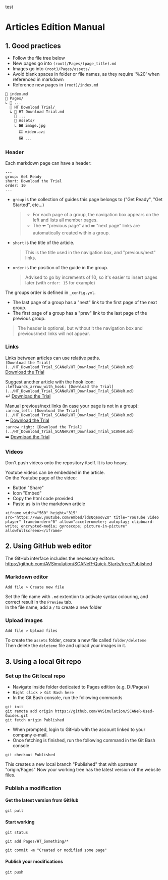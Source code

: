 
test
# Articles Edition Manual

## 1. Good practices

* Follow the file tree below
* New pages go into ```(root)/Pages/(page_title).md```
* Images go into ```(root)/Pages/assets/```
* Avoid blank spaces in folder or file names, as they require '\%20' when referenced in markdown
* Reference new pages in ```(root)/index.md```
```
📄 index.md
📁 Pages/
↳ 📁 ...
  📁 HT Download Trial/
  ↳ 📄 HT Download Trial.md
    📄 ...
    📁 Assets/
    ↳ 🖼️ image.jpg
      🎞️ video.avi
      🖼️ ...
```

### Header

Each markdown page can have a header:
```
---
group: Get Ready
short: Download the Trial
order: 10
---
```
* `group` is the collection of guides this page belongs to ("Get Ready", "Get Started", etc...)
  > * For each page of a group, the navigation box appears on the left and lists all member pages.  
  > * The :arrow_left: "previous page" and :arrow_right: "next page" links are automatically created within a group.
* `short` is the title of the article.
  > This is the title used in the navigation box, and "previous/next" links.
* `order` is the position of the guide in the group.
  > Advised to go by increments of 10, so it's easier to insert pages later (with `order: 15` for example)

The groups order is defined in `_config.yml`.
* The last page of a group has a "next" link to the first page of the next group.
* The first page of a group has a "prev" link to the last page of the previous group.

> The header is optional, but without it the navigation box and previous/next links will not appear.

### Links

Links between articles can use relative paths.  
`[Download the Trial](../HT_Download_Trial_SCANeR/HT_Download_Trial_SCANeR.md)`  
[Download the Trial](./Pages/HT_Download_Trial_SCANeR/HT_Download_Trial_SCANeR.md)

Suggest another article with the hook icon:  
`:leftwards_arrow_with_hook: [Download the Trial](../HT_Download_Trial_SCANeR/HT_Download_Trial_SCANeR.md)`  
:leftwards_arrow_with_hook: [Download the Trial](./Pages/HT_Download_Trial_SCANeR/HT_Download_Trial_SCANeR.md)

Manual previous/next links (in case your page is not in a group):  
`:arrow_left: [Download the Trial](../HT_Download_Trial_SCANeR/HT_Download_Trial_SCANeR.md)`  
:arrow_left: [Download the Trial](./Pages/HT_Download_Trial_SCANeR/HT_Download_Trial_SCANeR.md)  
`:arrow_right: [Download the Trial](../HT_Download_Trial_SCANeR/HT_Download_Trial_SCANeR.md)`  
:arrow_right: [Download the Trial](./Pages/HT_Download_Trial_SCANeR/HT_Download_Trial_SCANeR.md)  

### Videos

Don't push videos onto the repository itself. It is too heavy.

Youtube videos can be embedded in the article.  
On the Youtube page of the video:
* Button "Share"
* Icon "Embed"
* Copy the html code provided
* Paste as is in the markdown article

```<iframe width="560" height="315" src="https://www.youtube.com/embed/ldsQqeoovZU" title="YouTube video player" frameborder="0" allow="accelerometer; autoplay; clipboard-write; encrypted-media; gyroscope; picture-in-picture" allowfullscreen></iframe>```

## 2. Using GitHub web editor

The GitHub interface includes the necessary editors.  
https://github.com/AVSimulation/SCANeR-Quick-Starts/tree/Published

### Markdown editor

```Add file > Create new file```

Set the file name with ```.md``` extention to activate syntax colouring, and correct result in the ```Preview``` tab.  
In the file name, add a ```/``` to create a new folder

### Upload images

```Add file > Upload files```  

To create the ```assets``` folder, create a new file called ```folder/deleteme```  
Then delete the ```deleteme``` file and upload your images in it.

## 3. Using a local Git repo

### Set up the Git local repo

* Navigate inside folder dedicated to Pages edition (e.g. D:/Pages/)
* `Right click > Git Bash here`
* In the Git Bash console, run the following commands
```
git init
git remote add origin https://github.com/AVSimulation/SCANeR-Used-Guides.git
git fetch origin Published
```
* When prompted, login to GitHub with the account linked to your company e-mail.
* Once fetching is finished, run the following command in the Git Bash console
```
git checkout Published
```
This creates a new local branch "Published" that with upstream "origin/Pages"
Now your working tree has the latest version of the website files.

### Publish a modification

#### Get the latest version from GitHub

```
git pull
```

#### Start working
 
```
git status
```
```
git add Pages/HT_Something/*
```
```
git commit -m "Created or modified some page"
```

#### Publish your modifications

```
git push
```
